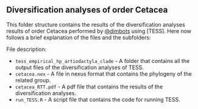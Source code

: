 Diversification analyses of order Cetacea
--------------

This folder structure contains the results of the diversification analyses results of order Cetacea
performed by [@dimbots](http://github.com/dimbots) using [TESS].
Here now follows a brief explanation of the files and the subfolders:

File description:

- `tess_empirical_hp_artiodactyla_clade` - A folder that contains all the output files of the diversification analyses of TESS.
- `cetacea.nex` - A file in nexus format that contains the phylogeny of the related group.
- `cetacea_RTT.pdf` - A pdf file that contains the results of the diversification analyses.
- `run_TESS.R` - A script file that contains the code for running TESS.
